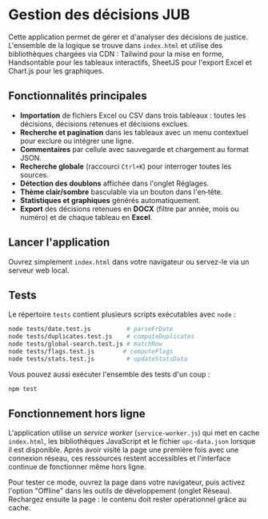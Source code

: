 # Gestion des décisions JUB

Cette application permet de gérer et d'analyser des décisions de justice. L'ensemble de la logique se trouve dans `index.html` et utilise des bibliothèques chargées via CDN : Tailwind pour la mise en forme, Handsontable pour les tableaux interactifs, SheetJS pour l'export Excel et Chart.js pour les graphiques.

## Fonctionnalités principales

- **Importation** de fichiers Excel ou CSV dans trois tableaux : toutes les décisions, décisions retenues et décisions exclues.
- **Recherche et pagination** dans les tableaux avec un menu contextuel pour exclure ou intégrer une ligne.
- **Commentaires** par cellule avec sauvegarde et chargement au format JSON.
- **Recherche globale** (raccourci `Ctrl+K`) pour interroger toutes les sources.
- **Détection des doublons** affichée dans l'onglet Réglages.
- **Thème clair/sombre** basculable via un bouton dans l'en‑tête.
- **Statistiques et graphiques** générés automatiquement.
- **Export** des décisions retenues en **DOCX** (filtre par année, mois ou numéro) et de chaque tableau en **Excel**.

## Lancer l'application

Ouvrez simplement `index.html` dans votre navigateur ou servez-le via un serveur web local.

## Tests

Le répertoire `tests` contient plusieurs scripts exécutables avec `node` :

```bash
node tests/date.test.js          # parseFrDate
node tests/duplicates.test.js    # computeDuplicates
node tests/global-search.test.js # matchRow
node tests/flags.test.js        # computeFlags
node tests/stats.test.js         # updateStatsData
```

Vous pouvez aussi exécuter l'ensemble des tests d'un coup :

```bash
npm test
```

## Fonctionnement hors ligne

L'application utilise un *service worker* (`service-worker.js`) qui met en cache
`index.html`, les bibliothèques JavaScript et le fichier `upc-data.json` lorsque
il est disponible. Après avoir visité la page une première fois avec une
connexion réseau, ces ressources restent accessibles et l'interface continue de
fonctionner même hors ligne.

Pour tester ce mode, ouvrez la page dans votre navigateur, puis activez l'option
"Offline" dans les outils de développement (onglet Réseau). Rechargez ensuite
la page : le contenu doit rester opérationnel grâce au cache.
